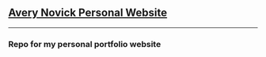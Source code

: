 ## <a href="www.averynovick.dev" rel="noopener noreferrer" target="_blank">Avery Novick Personal Website </a>

---

### Repo for my personal portfolio website
